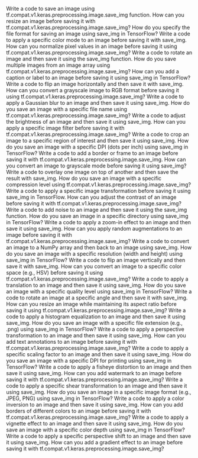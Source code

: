 Write a code to save an image using tf.compat.v1.keras.preprocessing.image.save_img function.
How can you resize an image before saving it with tf.compat.v1.keras.preprocessing.image.save_img?
How do you specify the file format for saving an image using save_img in TensorFlow?
Write a code to apply a specific color mode to an image before saving it with save_img.
How can you normalize pixel values in an image before saving it using tf.compat.v1.keras.preprocessing.image.save_img?
Write a code to rotate an image and then save it using the save_img function.
How do you save multiple images from an image array using tf.compat.v1.keras.preprocessing.image.save_img?
How can you add a caption or label to an image before saving it using save_img in TensorFlow?
Write a code to flip an image horizontally and then save it with save_img.
How can you convert a grayscale image to RGB format before saving it using tf.compat.v1.keras.preprocessing.image.save_img?
Write a code to apply a Gaussian blur to an image and then save it using save_img.
How do you save an image with a specific file name using tf.compat.v1.keras.preprocessing.image.save_img?
Write a code to adjust the brightness of an image and then save it using save_img.
How can you apply a specific image filter before saving it with tf.compat.v1.keras.preprocessing.image.save_img?
Write a code to crop an image to a specific region of interest and then save it using save_img.
How do you save an image with a specific DPI (dots per inch) using save_img in TensorFlow?
Write a code to add a border or frame to an image before saving it with tf.compat.v1.keras.preprocessing.image.save_img.
How can you convert an image to grayscale mode before saving it using save_img?
Write a code to overlay one image on top of another and then save the result with save_img.
How do you save an image with a specific compression level using tf.compat.v1.keras.preprocessing.image.save_img?
Write a code to apply a specific image transformation before saving it using save_img in TensorFlow.
How can you adjust the contrast of an image before saving it with tf.compat.v1.keras.preprocessing.image.save_img?
Write a code to add noise to an image and then save it using the save_img function.
How do you save an image in a specific directory using save_img in TensorFlow?
Write a code to apply a zoom-in effect to an image and then save it using save_img.
How can you apply random augmentations to an image before saving it with tf.compat.v1.keras.preprocessing.image.save_img?
Write a code to convert an image to a NumPy array and then back to an image using save_img.
How do you save an image with a specific resolution (width and height) using save_img in TensorFlow?
Write a code to flip an image vertically and then save it with save_img.
How can you convert an image to a specific color space (e.g., HSV) before saving it using tf.compat.v1.keras.preprocessing.image.save_img?
Write a code to apply a translation to an image and then save it using save_img.
How do you save an image with a specific quality level using save_img in TensorFlow?
Write a code to rotate an image at a specific angle and then save it with save_img.
How can you resize an image while maintaining its aspect ratio before saving it using tf.compat.v1.keras.preprocessing.image.save_img?
Write a code to apply a histogram equalization to an image and then save it using save_img.
How do you save an image with a specific file extension (e.g., .png) using save_img in TensorFlow?
Write a code to apply a perspective transformation to an image and then save it using save_img.
How can you add text annotations to an image before saving it with tf.compat.v1.keras.preprocessing.image.save_img?
Write a code to apply a specific scaling factor to an image and then save it using save_img.
How do you save an image with a specific DPI for printing using save_img in TensorFlow?
Write a code to apply a fisheye distortion to an image and then save it using save_img.
How can you add watermark to an image before saving it with tf.compat.v1.keras.preprocessing.image.save_img?
Write a code to apply a specific shear transformation to an image and then save it using save_img.
How do you save an image in a specific image format (e.g., JPEG, PNG) using save_img in TensorFlow?
Write a code to apply a color inversion to an image and then save it using save_img.
How can you add borders of different colors to an image before saving it with tf.compat.v1.keras.preprocessing.image.save_img?
Write a code to apply a vignette effect to an image and then save it using save_img.
How do you save an image with a specific color depth using save_img in TensorFlow?
Write a code to apply a specific perspective shift to an image and then save it using save_img.
How can you add a gradient effect to an image before saving it with tf.compat.v1.keras.preprocessing.image.save_img?